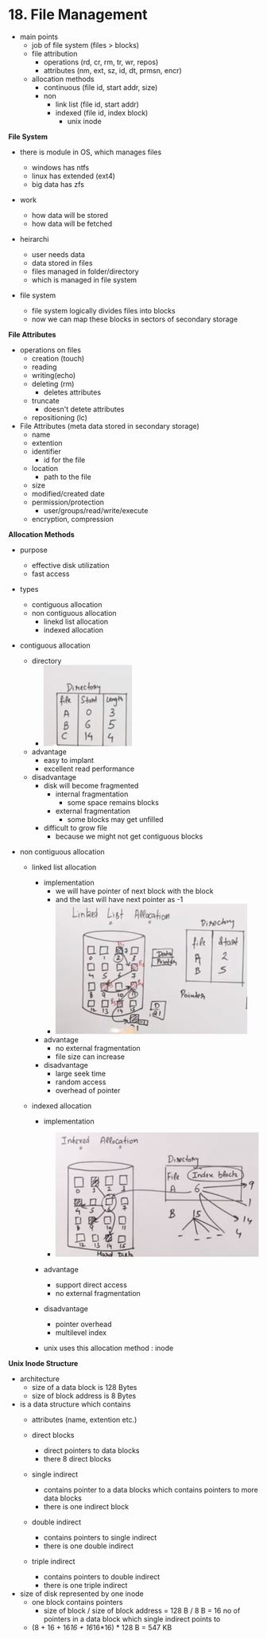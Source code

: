 # 18. File Management

- main points
	- job of file system (files > blocks)
	- file attribution
		- operations (rd, cr, rm, tr, wr, repos)
		- attributes (nm, ext, sz, id, dt, prmsn, encr)
	- allocation methods
		- continuous (file id, start addr, size)
		- non 
			- link list (file id, start addr)
			- indexed (file id, index block)
				- unix inode	


**File System**
- there is module in OS, which manages files	
	- windows has ntfs
	- linux has extended (ext4)
	- big data has zfs
- work
	- how data will be stored
	- how data will be fetched


- heirarchi
	- user needs data
	- data stored in files
	- files managed in folder/directory
	- which is managed in file system

- file system
	- file system logically divides files into blocks
	- now we can map these blocks in sectors of secondary storage


**File Attributes**
- operations on files
	- creation (touch)
	- reading
	- writing(echo)
	- deleting (rm)
		- deletes attributes
	- truncate
		- doesn't detete attributes
	- repositioning (lc)
- File Attributes (meta data stored in secondary storage)
	- name
	- extention
	- identifier
		- id for the file
	- location
		- path to the file
	- size
	- modified/created date
	- permission/protection
		- user/groups/read/write/execute
	- encryption, compression





**Allocation Methods**
- purpose
	- effective disk utilization
	- fast access 
- types
	- contiguous allocation
	- non contiguous allocation
		- linekd list allocation
		- indexed allocation




- contiguous allocation
	- directory
		- ![e3c74cc5919e764533729de2c8b348c0.png](../_resources/ba680af884a94820a0caa4be75491d0b.png)
	- advantage
		- easy to implant
		- excellent read performance
	- disadvantage
		- disk will become fragmented
			- internal fragmentation
				- some space remains blocks 
			- external fragmentation
				- some blocks may get unfilled
		- difficult to grow file
			- because we might not get contiguous blocks




- non contiguous allocation
	- linked list allocation
		- implementation
			- we will have pointer of next block with the block
			- and the last will have next pointer as -1
			- ![41b80593a4e7c9f16c16e3ec04c4f32f.png](../_resources/1cc30ebdaf5a47f3b30978cc47e9491a.png)
		- advantage
			- no external fragmentation
			- file size can increase
		- disadvantage
			- large seek time
			- random access
			- overhead of pointer

	- indexed allocation
		- implementation
			- ![ccd6cce9e96f759fecaf435afe9e93b0.png](../_resources/0d1bfd7b7af04dfcac772401cd22e9f6.png)
		- advantage
			- support direct access
			- no external fragmentation
		- disadvantage
			- pointer overhead
			- multilevel index

		- unix uses this allocation method : inode





**Unix Inode Structure**
- architecture
	- size of a data block is 128 Bytes
	- size of block address is 8 Bytes
- is a data structure which contains
	- attributes (name, extention etc.)
	- direct blocks
		- direct pointers to data blocks
		- there 8 direct blocks

	- single indirect 
		- contains pointer to a data blocks which contains pointers to more data blocks
		- there is one indirect block
	- double indirect
		- contains pointers to single indirect 
		- there is one double indirect
	- triple indirect
		- contains pointers to double indirect
		- there is one triple indirect
- size of disk represented by one inode
	- one block contains pointers
		- size of block / size of block address = 128 B / 8 B = 16 no of pointers in a data block which single indirect points to
	- (8 + 16 + 16*16 + 16*16*16) * 128 B = 547 KB










